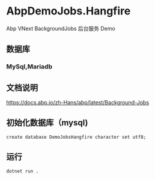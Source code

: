 # AbpDemoJobs.Hangfire
Abp VNext BackgroundJobs 后台服务 Demo

## 数据库
### MySql,Mariadb

## 文档说明
https://docs.abp.io/zh-Hans/abp/latest/Background-Jobs

## 初始化数据库（mysql)
```
create database DemoJobsHangfire character set utf8;
```
## 运行
```
dotnet run .
```
